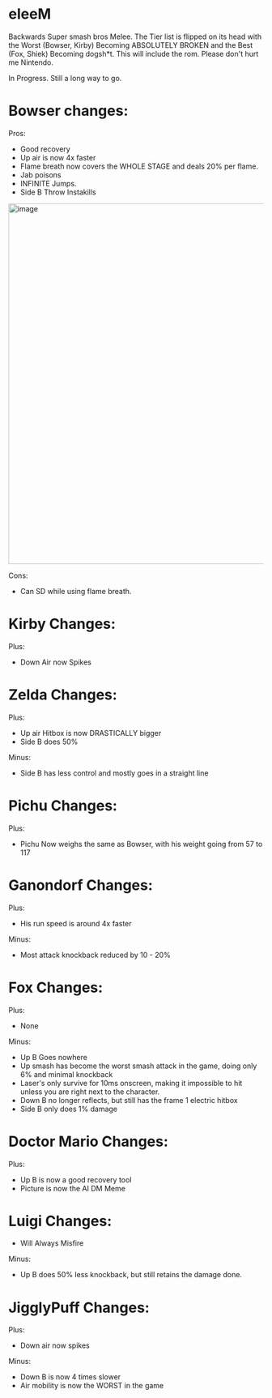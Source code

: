 # eleeM 
Backwards Super smash bros Melee. The Tier list is flipped on its head with the Worst (Bowser, Kirby) Becoming ABSOLUTELY BROKEN and the Best (Fox, Shiek) Becoming dogsh*t.
This will include the rom. 
Please don't hurt me Nintendo.

In Progress. Still a long way to go.

# Bowser changes:

Pros:
+ Good recovery
+ Up air is now 4x faster
+ Flame breath now covers the WHOLE STAGE and deals 20% per flame.
+ Jab poisons
+ INFINITE Jumps.
+ Side B Throw Instakills
<img width="712" alt="image" src="https://github.com/user-attachments/assets/e3f08b02-0933-4c7e-bb5d-b64c81163d45" />

Cons:

- Can SD while using flame breath.





# Kirby Changes:

Plus:
+ Down Air now Spikes





# Zelda Changes:

Plus:
+ Up air Hitbox is now DRASTICALLY bigger
+ Side B does 50%

Minus:

+ Side B has less control and mostly goes in a straight line





# Pichu Changes:

Plus:

+ Pichu Now weighs the same as Bowser, with his weight going from 57 to 117






# Ganondorf Changes:

Plus:

+ His run speed is around 4x faster

Minus:

+ Most attack knockback reduced by 10 - 20%






# Fox Changes:

Plus:
+ None
  

Minus:

+ Up B Goes nowhere
+ Up smash has become the worst smash attack in the game, doing only 6% and minimal knockback
+ Laser's only survive for 10ms onscreen, making it impossible to hit unless you are right next to the character.
+ Down B no longer reflects, but still has the frame 1 electric hitbox
+ Side B only does 1% damage






# Doctor Mario Changes:

Plus:

+ Up B is now a good recovery tool
+ Picture is now the AI DM Meme


# Luigi Changes:

+ Will Always Misfire

Minus:

+ Up B does 50% less knockback, but still retains the damage done.


# JigglyPuff Changes:

Plus: 
+ Down air now spikes


Minus:
+ Down B is now 4 times slower
+ Air mobility is now the WORST in the game


